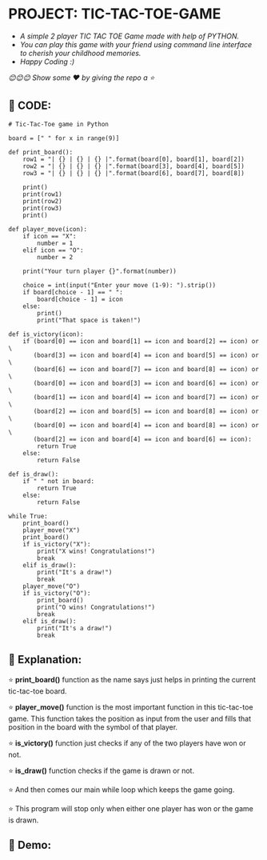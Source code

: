 # PROJECT: TIC-TAC-TOE-GAME

* *A simple 2 player TIC TAC TOE Game made with help of PYTHON.* 
* *You can play this game with your friend using command line interface to cherish your childhood memories.*
* *Happy Coding :)*

*😊😊😊 Show some :heart: by giving the repo a ⭐*

## 💠 CODE:

```
# Tic-Tac-Toe game in Python

board = [" " for x in range(9)]

def print_board():
    row1 = "| {} | {} | {} |".format(board[0], board[1], board[2])
    row2 = "| {} | {} | {} |".format(board[3], board[4], board[5])
    row3 = "| {} | {} | {} |".format(board[6], board[7], board[8])

    print()
    print(row1)
    print(row2)
    print(row3)
    print()

def player_move(icon):
    if icon == "X":
        number = 1
    elif icon == "O":
        number = 2

    print("Your turn player {}".format(number))

    choice = int(input("Enter your move (1-9): ").strip())
    if board[choice - 1] == " ":
        board[choice - 1] = icon
    else:
        print()
        print("That space is taken!")

def is_victory(icon):
    if (board[0] == icon and board[1] == icon and board[2] == icon) or \
       (board[3] == icon and board[4] == icon and board[5] == icon) or \
       (board[6] == icon and board[7] == icon and board[8] == icon) or \
       (board[0] == icon and board[3] == icon and board[6] == icon) or \
       (board[1] == icon and board[4] == icon and board[7] == icon) or \
       (board[2] == icon and board[5] == icon and board[8] == icon) or \
       (board[0] == icon and board[4] == icon and board[8] == icon) or \
       (board[2] == icon and board[4] == icon and board[6] == icon):
        return True
    else:
        return False

def is_draw():
    if " " not in board:
        return True
    else:
        return False

while True:
    print_board()
    player_move("X")
    print_board()
    if is_victory("X"):
        print("X wins! Congratulations!")
        break
    elif is_draw():
        print("It's a draw!")
        break
    player_move("O")
    if is_victory("O"):
        print_board()
        print("O wins! Congratulations!")
        break
    elif is_draw():
        print("It's a draw!")
        break      
```

## 💠 Explanation:

⭐ **print_board()** function as the name says just helps in printing the current tic-tac-toe board.

⭐ **player_move()** function is the most important function in this tic-tac-toe game. This function takes the position as input from the user and fills that position in the board with the symbol of that player.

⭐ **is_victory()** function just checks if any of the two players have won or not.

⭐ **is_draw()** function checks if the game is drawn or not.

⭐ And then comes our main while loop which keeps the game going.

⭐ This program will stop only when either one player has won or the game is drawn.

## 💠 Demo:

```



```

